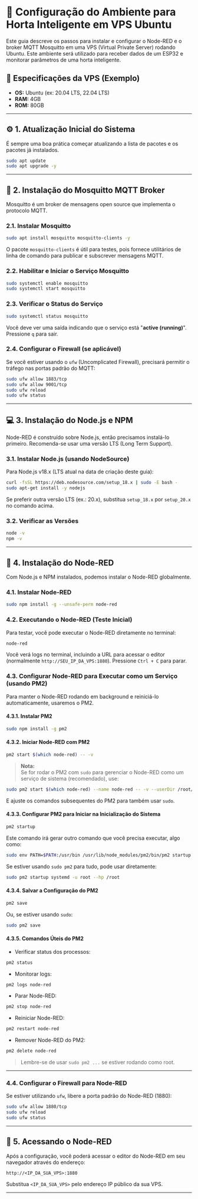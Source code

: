
# 🌱 Configuração do Ambiente para Horta Inteligente em VPS Ubuntu

Este guia descreve os passos para instalar e configurar o Node-RED e o broker MQTT Mosquitto em uma VPS (Virtual Private Server) rodando Ubuntu. Este ambiente será utilizado para receber dados de um ESP32 e monitorar parâmetros de uma horta inteligente.

## 🔧 Especificações da VPS (Exemplo)
- **OS:** Ubuntu (ex: 20.04 LTS, 22.04 LTS)
- **RAM:** 4GB
- **ROM:** 80GB

---

## ⚙️ 1. Atualização Inicial do Sistema

É sempre uma boa prática começar atualizando a lista de pacotes e os pacotes já instalados.

```bash
sudo apt update
sudo apt upgrade -y
```

---

## 📡 2. Instalação do Mosquitto MQTT Broker

Mosquitto é um broker de mensagens open source que implementa o protocolo MQTT.

### 2.1. Instalar Mosquitto

```bash
sudo apt install mosquitto mosquitto-clients -y
```

O pacote `mosquitto-clients` é útil para testes, pois fornece utilitários de linha de comando para publicar e subscrever mensagens MQTT.

### 2.2. Habilitar e Iniciar o Serviço Mosquitto

```bash
sudo systemctl enable mosquitto
sudo systemctl start mosquitto
```

### 2.3. Verificar o Status do Serviço

```bash
sudo systemctl status mosquitto
```

Você deve ver uma saída indicando que o serviço está "**active (running)**". Pressione `q` para sair.

### 2.4. Configurar o Firewall (se aplicável)

Se você estiver usando o `ufw` (Uncomplicated Firewall), precisará permitir o tráfego nas portas padrão do MQTT:

```bash
sudo ufw allow 1883/tcp
sudo ufw allow 9001/tcp
sudo ufw reload
sudo ufw status
```

---

## 💻 3. Instalação do Node.js e NPM

Node-RED é construído sobre Node.js, então precisamos instalá-lo primeiro. Recomenda-se usar uma versão LTS (Long Term Support).

### 3.1. Instalar Node.js (usando NodeSource)

Para Node.js v18.x (LTS atual na data de criação deste guia):

```bash
curl -fsSL https://deb.nodesource.com/setup_18.x | sudo -E bash -
sudo apt-get install -y nodejs
```

Se preferir outra versão LTS (ex.: 20.x), substitua `setup_18.x` por `setup_20.x` no comando acima.

### 3.2. Verificar as Versões

```bash
node -v
npm -v
```

---

## 🧠 4. Instalação do Node-RED

Com Node.js e NPM instalados, podemos instalar o Node-RED globalmente.

### 4.1. Instalar Node-RED

```bash
sudo npm install -g --unsafe-perm node-red
```

### 4.2. Executando o Node-RED (Teste Inicial)

Para testar, você pode executar o Node-RED diretamente no terminal:

```bash
node-red
```

Você verá logs no terminal, incluindo a URL para acessar o editor (normalmente `http://SEU_IP_DA_VPS:1880`). Pressione `Ctrl + C` para parar.

### 4.3. Configurar Node-RED para Executar como um Serviço (usando PM2)

Para manter o Node-RED rodando em background e reiniciá-lo automaticamente, usaremos o PM2.

#### 4.3.1. Instalar PM2

```bash
sudo npm install -g pm2
```

#### 4.3.2. Iniciar Node-RED com PM2

```bash
pm2 start $(which node-red) -- -v
```

> **Nota:**  
Se for rodar o PM2 com `sudo` para gerenciar o Node-RED como um serviço de sistema (recomendado), use:

```bash
sudo pm2 start $(which node-red) --name node-red -- -v --userDir /root/.node-red
```

E ajuste os comandos subsequentes do PM2 para também usar `sudo`.

#### 4.3.3. Configurar PM2 para Iniciar na Inicialização do Sistema

```bash
pm2 startup
```

Este comando irá gerar outro comando que você precisa executar, algo como:

```bash
sudo env PATH=$PATH:/usr/bin /usr/lib/node_modules/pm2/bin/pm2 startup systemd -u seu_usuario --hp /home/seu_usuario
```

Se estiver usando `sudo pm2` para tudo, pode usar diretamente:

```bash
sudo pm2 startup systemd -u root --hp /root
```

#### 4.3.4. Salvar a Configuração do PM2

```bash
pm2 save
```

Ou, se estiver usando `sudo`:

```bash
sudo pm2 save
```

#### 4.3.5. Comandos Úteis do PM2

- Verificar status dos processos:

```bash
pm2 status
```

- Monitorar logs:

```bash
pm2 logs node-red
```

- Parar Node-RED:

```bash
pm2 stop node-red
```

- Reiniciar Node-RED:

```bash
pm2 restart node-red
```

- Remover Node-RED do PM2:

```bash
pm2 delete node-red
```

> Lembre-se de usar `sudo pm2 ...` se estiver rodando como root.

---

### 4.4. Configurar o Firewall para Node-RED

Se estiver utilizando `ufw`, libere a porta padrão do Node-RED (1880):

```bash
sudo ufw allow 1880/tcp
sudo ufw reload
sudo ufw status
```

---

## 🔗 5. Acessando o Node-RED

Após a configuração, você poderá acessar o editor do Node-RED em seu navegador através do endereço:

```
http://<IP_DA_SUA_VPS>:1880
```

Substitua `<IP_DA_SUA_VPS>` pelo endereço IP público da sua VPS.

---
